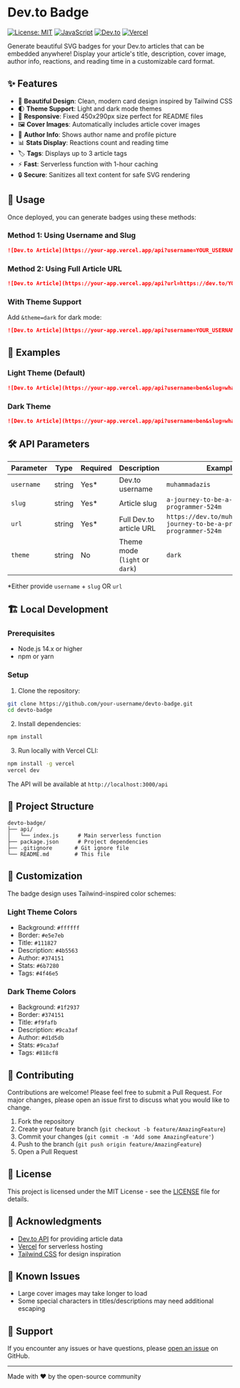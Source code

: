 # Dev.to Badge

[![License: MIT](https://img.shields.io/badge/License-MIT-green.svg)](https://opensource.org/licenses/MIT)
[![JavaScript](https://img.shields.io/badge/JavaScript-F7DF1E?logo=javascript&logoColor=000)](https://nodejs.org/en)
[![Dev.to](https://img.shields.io/badge/Dev.to-0A0A0A?logo=devdotto&logoColor=white)](https://dev.to/)
[![Vercel](https://img.shields.io/badge/Vercel-%23000000.svg?logo=vercel&logoColor=white)](https://vercel.com)

Generate beautiful SVG badges for your Dev.to articles that can be embedded anywhere! Display your article's title, description, cover image, author info, reactions, and reading time in a customizable card format.

## ✨ Features

- 🎨 **Beautiful Design**: Clean, modern card design inspired by Tailwind CSS
- 🌓 **Theme Support**: Light and dark mode themes
- 📱 **Responsive**: Fixed 450x290px size perfect for README files
- 🖼️ **Cover Images**: Automatically includes article cover images
- 👤 **Author Info**: Shows author name and profile picture
- 📊 **Stats Display**: Reactions count and reading time
- 🏷️ **Tags**: Displays up to 3 article tags
- ⚡ **Fast**: Serverless function with 1-hour caching
- 🔒 **Secure**: Sanitizes all text content for safe SVG rendering

## 📖 Usage

Once deployed, you can generate badges using these methods:

### Method 1: Using Username and Slug

```markdown
![Dev.to Article](https://your-app.vercel.app/api?username=YOUR_USERNAME&slug=YOUR_ARTICLE_SLUG)
```

### Method 2: Using Full Article URL

```markdown
![Dev.to Article](https://your-app.vercel.app/api?url=https://dev.to/YOUR_USERNAME/YOUR_ARTICLE_SLUG)
```

### With Theme Support

Add `&theme=dark` for dark mode:

```markdown
![Dev.to Article](https://your-app.vercel.app/api?username=YOUR_USERNAME&slug=YOUR_ARTICLE_SLUG&theme=dark)
```

## 🎯 Examples

### Light Theme (Default)
```markdown
![Dev.to Article](https://your-app.vercel.app/api?username=ben&slug=what-s-new-in-devto-4f7j)
```

### Dark Theme
```markdown
![Dev.to Article](https://your-app.vercel.app/api?username=ben&slug=what-s-new-in-devto-4f7j&theme=dark)
```

## 🛠️ API Parameters

| Parameter | Type | Required | Description | Example |
|-----------|------|----------|-------------|---------|
| `username` | string | Yes* | Dev.to username | `muhammadazis` |
| `slug` | string | Yes* | Article slug | `a-journey-to-be-a-pragmatic-programmer-524m` |
| `url` | string | Yes* | Full Dev.to article URL | `https://dev.to/muhammadazis/a-journey-to-be-a-pragmatic-programmer-524m` |
| `theme` | string | No | Theme mode (`light` or `dark`) | `dark` |

*Either provide `username` + `slug` OR `url`

## 🏗️ Local Development

### Prerequisites

- Node.js 14.x or higher
- npm or yarn

### Setup

1. Clone the repository:
```bash
git clone https://github.com/your-username/devto-badge.git
cd devto-badge
```

2. Install dependencies:
```bash
npm install
```

3. Run locally with Vercel CLI:
```bash
npm install -g vercel
vercel dev
```

The API will be available at `http://localhost:3000/api`

## 📁 Project Structure

```
devto-badge/
├── api/
│   └── index.js      # Main serverless function
├── package.json      # Project dependencies
├── .gitignore       # Git ignore file
└── README.md        # This file
```

## 🎨 Customization

The badge design uses Tailwind-inspired color schemes:

### Light Theme Colors
- Background: `#ffffff`
- Border: `#e5e7eb`
- Title: `#111827`
- Description: `#4b5563`
- Author: `#374151`
- Stats: `#6b7280`
- Tags: `#4f46e5`

### Dark Theme Colors
- Background: `#1f2937`
- Border: `#374151`
- Title: `#f9fafb`
- Description: `#9ca3af`
- Author: `#d1d5db`
- Stats: `#9ca3af`
- Tags: `#818cf8`

## 🤝 Contributing

Contributions are welcome! Please feel free to submit a Pull Request. For major changes, please open an issue first to discuss what you would like to change.

1. Fork the repository
2. Create your feature branch (`git checkout -b feature/AmazingFeature`)
3. Commit your changes (`git commit -m 'Add some AmazingFeature'`)
4. Push to the branch (`git push origin feature/AmazingFeature`)
5. Open a Pull Request

## 📝 License

This project is licensed under the MIT License - see the [LICENSE](LICENSE) file for details.

## 🙏 Acknowledgments

- [Dev.to API](https://developers.forem.com/api) for providing article data
- [Vercel](https://vercel.com) for serverless hosting
- [Tailwind CSS](https://tailwindcss.com) for design inspiration

## 🐛 Known Issues

- Large cover images may take longer to load
- Some special characters in titles/descriptions may need additional escaping

## 📮 Support

If you encounter any issues or have questions, please [open an issue](https://github.com/azis14/devto-badge/issues) on GitHub.

---

Made with ❤️ by the open-source community
